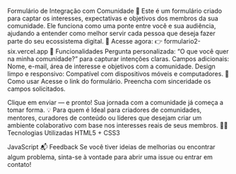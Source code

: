 Formulário de Integração com Comunidade 🚀
Este é um formulário criado para captar os interesses, expectativas e objetivos dos membros da sua comunidade. Ele funciona como uma ponte entre você e sua audiência, ajudando a entender como melhor servir cada pessoa que deseja fazer parte do seu ecossistema digital.
🔗 Acesse agora:
👉 formulario2-six.vercel.app
🧩 Funcionalidades
Pergunta personalizada: “O que você quer na minha comunidade?” para capturar intenções claras.
Campos adicionais: Nome, e-mail, área de interesse e objetivos com a comunidade.
Design limpo e responsivo: Compatível com dispositivos móveis e computadores.
🚀 Como usar
Acesse o link do formulário.
Preencha com sinceridade os campos solicitados.

Clique em enviar — e pronto! Sua jornada com a comunidade já começa a tomar forma.
💡 Para quem é
Ideal para criadores de comunidades, mentores, curadores de conteúdo ou líderes que desejam criar um ambiente colaborativo com base nos interesses reais de seus membros.
👨‍💻 Tecnologias Utilizadas
HTML5 + CSS3

JavaScript
📬 Feedback
Se você tiver ideias de melhorias ou encontrar algum problema, sinta-se à vontade para abrir uma issue ou entrar em contato!
